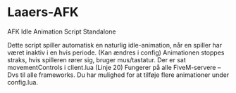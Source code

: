 # Laaers-AFK
AFK Idle Animation Script Standalone

Dette script spiller automatisk en naturlig idle-animation, når en spiller har været inaktiv i en hvis periode. (Kan ændres i config)
Animationen stoppes straks, hvis spilleren rører sig, bruger mus/tastatur. Der er sat movementControls i client.lua (Linje 20)
Fungerer på alle FiveM-servere – Dvs til alle frameworks. 
Du har mulighed for at tilføje flere animationer under config.lua. 
